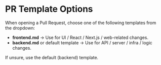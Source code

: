 # PR Template Options

When opening a Pull Request, choose one of the following templates from the dropdown:

- **frontend.md** → Use for UI / React / Next.js / web-related changes.
- **backend.md** or default template → Use for API / server / infra / logic changes.

If unsure, use the default (backend) template.
